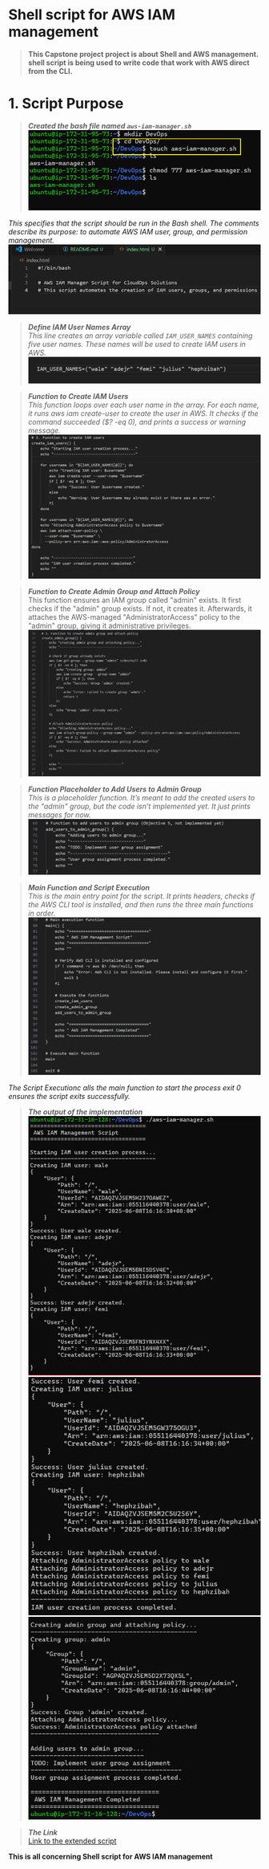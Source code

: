 # **Shell script for AWS IAM management**

>**This Capstone project project is about Shell and AWS management. shell script is being used to write code that work with AWS direct from the CLI.**


# **1. Script Purpose**
>_**Created the bash file named `aws-iam-manager.sh`**_
![.](./Img/1.jpg)

_This specifies that the script should be run in the Bash shell._
_The comments describe its purpose: to automate AWS IAM user, group, and permission management._
![.](./Img/2.jpg)

>_**Define IAM User Names Array**_<br>
_This line creates an array variable called `IAM_USER_NAMES` containing five user names._
_These names will be used to create IAM users in AWS._
![.](./Img/3.jpg)

>_**Function to Create IAM Users**_<br>
_This function loops over each user name in the array._
_For each name, it runs aws iam create-user to create the user in AWS._
_It checks if the command succeeded ($? -eq 0), and prints a success or warning message._
![.](./Img/4.jpg)


>_**Function to Create Admin Group and Attach Policy**_<br>
This function ensures an IAM group called "admin" exists.
It first checks if the "admin" group exists. If not, it creates it.
Afterwards, it attaches the AWS-managed "AdministratorAccess" policy to the "admin" group, giving it administrative privileges.
![.](./Img/4.2.jpg)

>_**Function Placeholder to Add Users to Admin Group**_<br>
_This is a placeholder function. It’s meant to add the created users to the "admin" group, but the code isn’t implemented yet._
_It just prints messages for now._
![.](./Img/4.3.jpg)

>_**Main Function and Script Execution**_<br>
_This is the main entry point for the script._
_It prints headers, checks if the AWS CLI tool is installed, and then runs the three main functions in order._
![.](./Img/4.4.jpg)

_The Script Executionc alls the main function to start the process_
_exit 0 ensures the script exits successfully._

>_**The output of the implementation**_<br>
![.](./Img/5.jpg)
![.](./Img/5.1.jpg)
![.](./Img/5.2.jpg)

>_**The Link**_<br>
[Link to the extended script](https://github.com/rotbaj/DevOps_3MTT/blob/main/Environment/3MTT/tasks/IAM_Shell_Scripting/index.sh)

**This is all concerning Shell script for AWS IAM management**
